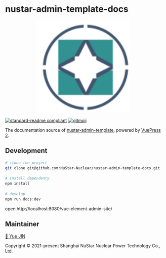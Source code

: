 # nustar-admin-template-docs

<p align="center">
  <a href="http://www.nustarnuclear.com" target="blank">
    <img alt="Nustar Nuclear" src="docs/.vuepress/public/nustar-vue.svg" width=300px/>
  </a>
</p>

[![standard-readme compliant](https://img.shields.io/badge/readme%20style-standard-brightgreen.svg?style=flat-square)](https://github.com/RichardLitt/standard-readme)
[![gitmoji](https://img.shields.io/badge/gitmoji-%20😜%20😍-FFDD67.svg?style=flat-square)](https://gitmoji.dev)

The documentation source of [nustar-admin-template](https://nustarnuclear.github.io/nustar-admin-template), powered by [VuePress 2](https://github.com/vuejs/vuepress-next).

## Development

```bash
# clone the project
git clone git@github.com:NuStar-Nuclear/nustar-admin-template-docs.git

# install dependency
npm install

# develop
npm run docs:dev
```

open http://localhost:8080/vue-element-admin-site/

## Maintainer

[📧 Yue JIN](mailto:yjin@nustarnuclear.com)

Copyright © 2021-present Shanghai NuStar Nuclear Power Technology Co., Ltd.

